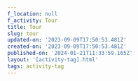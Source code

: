 ```yaml
---
f_location: null
f_activity: Tour
title: Tour
slug: tour
updated-on: '2023-09-09T17:50:53.481Z'
created-on: '2023-09-09T17:50:53.481Z'
published-on: '2024-01-21T11:33:59.165Z'
layout: '[activity-tag].html'
tags: activity-tag
---
```



